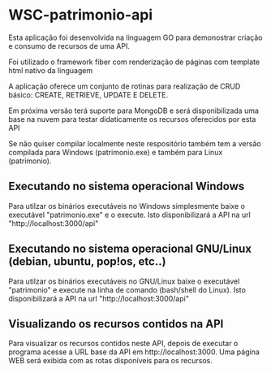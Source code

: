 # WSC-patrimonio-api
Esta aplicação foi desenvolvida na linguagem GO para demonostrar criação  e consumo de recursos de uma API.

Foi utilizado o framework fiber com renderização de páginas com template html nativo da linguagem

A aplicação oferece um conjunto de rotinas para realização de CRUD básico: CREATE, RETRIEVE, UPDATE E DELETE.

Em próxima versão terá suporte para MongoDB e será disponibilizada uma base na nuvem para testar didaticamente os recursos oferecidos por esta API

Se não quiser compilar localmente neste respositório também tem a versão compilada para Windows (patrimonio.exe) e também para Linux (patrimonio).

## Executando no sistema operacional  Windows 
Para utilzar os binários executáveis no Windows simplesmente baixe o executável "patrimonio.exe" e o execute. Isto disponibilizará a API na url "http://localhost:3000/api" 

## Executando no sistema operacional GNU/Linux (debian, ubuntu, pop!os, etc..)
Para utilzar os binários executáveis no GNU/Linux baixe o executável "patrimonio" e execute na linha de comando (bash/shell do Linux). Isto disponibilizará a API na url "http://localhost:3000/api" 

## Visualizando os recursos contidos na API
Para visualizar os recursos contidos neste API, depois de executar o programa acesse a URL base da API em http://localhost:3000.  Uma página WEB será exibida com as rotas disponíveis para os recursos.

